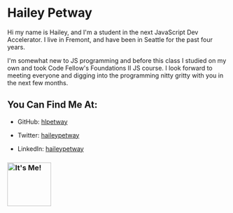 # Hailey Petway

Hi my name is Hailey, and I'm a student in the next JavaScript Dev Accelerator. I live in Fremont, and have been in Seattle for the past four years. 

I'm somewhat new to JS programming and before this class I studied on my own and took Code Fellow's Foundations II JS course. I look forward to meeting everyone and digging into the programming nitty gritty with you in the next few months.

## You Can Find Me At:

*	GitHub: [hlpetway](https://github.com/hlpetway)

*	Twitter: [haileypetway](https://twitter.com/haileypetway)

*	LinkedIn: [haileypetway](www.linkedin.com/in/haileypetway)

### <img src="https://avatars0.githubusercontent.com/u/6575924?s=460" alt="It's Me!" style="width: 100px;"/>

